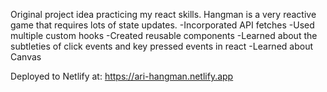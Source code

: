 Original project idea practicing my react skills. Hangman is a very reactive game that requires lots of state updates.
-Incorporated API fetches
-Used multiple custom hooks
-Created reusable components
-Learned about the subtleties of click events and key pressed events in react
-Learned about Canvas

Deployed to Netlify at: https://ari-hangman.netlify.app
